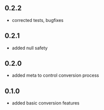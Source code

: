 ## 0.2.2

- corrected tests, bugfixes

## 0.2.1

- added null safety

## 0.2.0

- added meta to control conversion process

## 0.1.0

- added basic conversion features